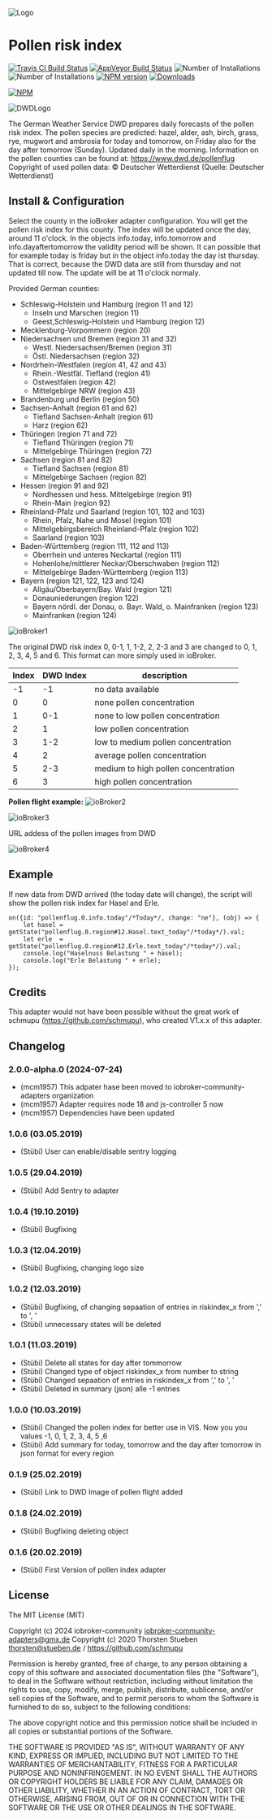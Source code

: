 ![Logo](admin/pollenflug.png)
# Pollen risk index

[![Travis CI Build Status](https://travis-ci.org/schmupu/ioBroker.pollenflug.svg?branch=master)](https://travis-ci.org/schmupu/ioBroker.pollenflug)
[![AppVeyor Build Status](https://ci.appveyor.com/api/projects/status/github/schmupu/ioBroker.pollenflug?branch=master&svg=true)](https://ci.appveyor.com/project/schmupu/ioBroker-pollenflug/)
![Number of Installations](http://iobroker.live/badges/pollenflug-installed.svg) ![Number of Installations](http://iobroker.live/badges/pollenflug-stable.svg) [![NPM version](http://img.shields.io/npm/v/iobroker.pollenflug.svg)](https://www.npmjs.com/package/iobroker.pollenflug)
[![Downloads](https://img.shields.io/npm/dm/iobroker.pollenflug.svg)](https://www.npmjs.com/package/iobroker.pollenflug)

[![NPM](https://nodei.co/npm/iobroker.pollenflug.png?downloads=true)](https://nodei.co/npm/iobroker.pollenflug/)


![DWDLogo](docs/dwdlogo.png)

The German Weather Service DWD prepares daily forecasts of the pollen risk index.
The pollen species are predicted: hazel, alder, ash, birch, grass, rye, mugwort and
ambrosia for today and tomorrow, on Friday also for the day after tomorrow (Sunday).
Updated daily in the morning.
Information on the pollen counties can be found at: https://www.dwd.de/pollenflug
Copyright of used pollen data: © Deutscher Wetterdienst (Quelle: Deutscher Wetterdienst)

## Install & Configuration
Select the county in the ioBroker adapter
configuration. You will get the pollen risk index for this county. The index will be updated 
once the day, around 11 o'clock.
In the objects info.today, info.tomorrow and info.dayaftertomorrow the validity period will be shown.
It can possible that for example today is friday but in the object info.today the day ist thursday. 
That is correct, because the DWD data are still from thursday and not updated till now. The update will be
at 11 o'clock normaly.  

Provided German counties:

* Schleswig-Holstein und Hamburg (region 11 and 12)
    * Inseln und Marschen (region 11)
    * Geest,Schleswig-Holstein und Hamburg (region 12)
* Mecklenburg-Vorpommern  (region 20)
* Niedersachsen und Bremen  (region 31 and 32)
    * Westl. Niedersachsen/Bremen (region 31)
    * Östl. Niedersachsen (region 32)
* Nordrhein-Westfalen (region 41, 42 and 43)
    * Rhein.-Westfäl. Tiefland (region 41)
    * Ostwestfalen (region 42)
    * Mittelgebirge NRW (region 43)
* Brandenburg und Berlin (region 50)
* Sachsen-Anhalt  (region 61 and 62)
    * Tiefland Sachsen-Anhalt (region 61)
    * Harz (region 62)
* Thüringen (region 71 and 72)
    * Tiefland Thüringen (region 71)
    * Mittelgebirge Thüringen (region 72)
* Sachsen  (region 81 and 82)
    * Tiefland Sachsen (region 81)
    * Mittelgebirge Sachsen (region 82)
* Hessen  (region 91 and 92)
    * Nordhessen und hess. Mittelgebirge (region 91)
    * Rhein-Main (region 92)
* Rheinland-Pfalz und Saarland  (region 101, 102 and 103)
    * Rhein, Pfalz, Nahe und Mosel (region 101)
    * Mittelgebirgsbereich Rheinland-Pfalz (region 102)
    * Saarland (region 103)
* Baden-Württemberg  (region 111, 112 and 113)
    * Oberrhein und unteres Neckartal (region 111)
    * Hohenlohe/mittlerer Neckar/Oberschwaben (region 112)
    * Mittelgebirge Baden-Württemberg (region 113)
* Bayern (region 121, 122, 123 and 124)
    * Allgäu/Oberbayern/Bay. Wald (region 121)
    * Donauniederungen (region 122)
    * Bayern nördl. der Donau, o. Bayr. Wald, o. Mainfranken (region 123)
    * Mainfranken (region 124)

![ioBroker1](docs/iobroker-pollenflug1.png)

The original DWD risk index 0, 0-1, 1, 1-2, 2, 2-3 and 3 are changed to 0, 1, 2, 3, 4, 5 and 6. 
This format can more simply used in ioBroker.  

| Index | DWD Index | description                      	  |
|-----	|---------- |------------------------------------ |
| -1   	| -1        | no data available                   |
| 0   	| 0         | none pollen concentration           | 
| 1 	| 0-1       | none to low pollen concentration    | 
| 2   	| 1         | low pollen concentration        	  | 
| 3 	| 1-2       | low to medium pollen concentration  | 
| 4   	| 2         | average pollen concentration        | 
| 5 	| 2-3       | medium to high pollen concentration | 
| 6   	| 3         | high pollen concentration           |

**Pollen flight example:**
![ioBroker2](docs/iobroker-pollenflug2.png)

![ioBroker3](docs/iobroker-pollenflug3.png)

URL addess of the pollen images from DWD

![ioBroker4](https://www.dwd.de/DWD/warnungen/medizin/pollen/pollen_1_0.png)

## Example
If new data from DWD arrived (the today date will change), the script will show the 
pollen risk index for Hasel and Erle. 

```
on({id: "pollenflug.0.info.today"/*Today*/, change: "ne"}, (obj) => {
    let hasel = getState("pollenflug.0.region#12.Hasel.text_today"/*today*/).val;
    let erle  = getState("pollenflug.0.region#12.Erle.text_today"/*today*/).val;
    console.log("Haselnuss Belastung " + hasel);
    console.log("Erle Belastung " + erle);
});
```

## Credits

This adapter would not have been possible without the great work of schmupu (https://github.com/schmupu), who created V1.x.x of this adapter.

## Changelog
<!--
	Placeholder for the next version (at the beginning of the line):
    ### **WORK IN PROGRESS**
-->
### 2.0.0-alpha.0 (2024-07-24)
* (mcm1957) This adpater hase been moved to iobroker-community-adapters organization
* (mcm1957) Adapter requires node 18 and js-controller 5 now
* (mcm1957) Dependencies have been updated

### 1.0.6 (03.05.2019)
* (Stübi) User can enable/disable sentry logging

### 1.0.5 (29.04.2019)
* (Stübi) Add Sentry to adapter

### 1.0.4 (19.10.2019)
* (Stübi) Bugfixing

### 1.0.3 (12.04.2019)
* (Stübi) Bugfixing, changing logo size

### 1.0.2 (12.03.2019)
* (Stübi) Bugfixing, of changing sepaation of entries in riskindex_x from ',' to ', '
* (Stübi) unnecessary states will be deleted

### 1.0.1 (11.03.2019)
* (Stübi) Delete all states for day after tommorrow 
* (Stübi) Changed type of object riskindex_x from number to string
* (Stübi) Changed sepaation of entries in riskindex_x from ',' to ', '
* (Stübi) Deleted in summary (json) alle -1 entries

### 1.0.0 (10.03.2019)
* (Stübi) Changed the pollen index for better use in VIS. Now you you values -1, 0, 1, 2, 3, 4, 5 ,6
* (Stübi) Add summary for today, tomorrow and the day after tomorrow in json format for every region

### 0.1.9 (25.02.2019)
* (Stübi) Link to DWD Image of pollen flight added

### 0.1.8 (24.02.2019)
* (Stübi) Bugfixing deleting object

### 0.1.6 (20.02.2019)
* (Stübi) First Version of pollen index adapter

## License
The MIT License (MIT)

Copyright (c) 2024 iobroker-community <iobroker-community-adapters@gmx.de>
Copyright (c) 2020 Thorsten Stueben <thorsten@stueben.de> / <https://github.com/schmupu>

Permission is hereby granted, free of charge, to any person obtaining a copy
of this software and associated documentation files (the "Software"), to deal
in the Software without restriction, including without limitation the rights
to use, copy, modify, merge, publish, distribute, sublicense, and/or sell
copies of the Software, and to permit persons to whom the Software is
furnished to do so, subject to the following conditions:

The above copyright notice and this permission notice shall be included in
all copies or substantial portions of the Software.

THE SOFTWARE IS PROVIDED "AS IS", WITHOUT WARRANTY OF ANY KIND, EXPRESS OR
IMPLIED, INCLUDING BUT NOT LIMITED TO THE WARRANTIES OF MERCHANTABILITY,
FITNESS FOR A PARTICULAR PURPOSE AND NONINFRINGEMENT. IN NO EVENT SHALL THE
AUTHORS OR COPYRIGHT HOLDERS BE LIABLE FOR ANY CLAIM, DAMAGES OR OTHER
LIABILITY, WHETHER IN AN ACTION OF CONTRACT, TORT OR OTHERWISE, ARISING FROM,
OUT OF OR IN CONNECTION WITH THE SOFTWARE OR THE USE OR OTHER DEALINGS IN
THE SOFTWARE.
